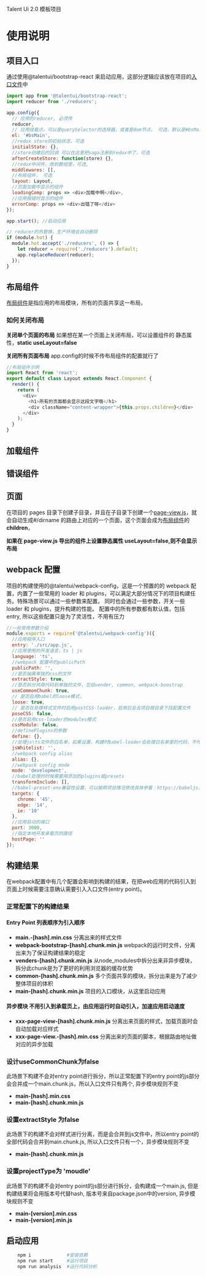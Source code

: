 Talent Ui 2.0 模板项目

# 使用说明

## 项目入口

通过使用@talentui/bootstrap-react 来启动应用，这部分逻辑应该放在项目的[入口文件](./src/app.js)中

```js
import app from '@talentui/bootstrap-react';
import reducer from './reducers';

app.config({
  // 应用的reducer, 必须传
  reducer,
  // 应用挂载点，可以是querySelector的选择器，或者是dom节点， 可选，默认是#bsMain
  el: '#bsMain',
  //redux store的初始状态，可选
  initialState: {},
  //store创建后的回调 可以在这里把saga注册到redux中了，可选
  afterCreateStore: function(store) {},
  //redux中间件，放到数组里，可选,
  middlewares: [],
  //布局组件， 可选
  layout: Layout,
  //页面加载中显示的组件
  loadingComp: props => <div>加载中啊</div>,
  //应用报错时显示的组件
  errorComp: props => <div>出错了呀</div>
});

app.start(); //启动应用

// reducer的热替换，生产环境会自动删除
if (module.hot) {
  module.hot.accept('./reducers', () => {
    let reducer = require('./reducers').default;
    app.replaceReducer(reducer);
  });
}
```

## 布局组件

[布局组件](./src/components/common/layout.js)是指应用的布局模块，所有的页面共享这一布局，

### 如何关闭布局
**关闭单个页面的布局** 如果想在某一个页面上关闭布局，可以设置组件的 静态属性，**static useLayout=false**

**关闭所有页面布局** app.config的时候不传布局组件的配置就行了

```js
//布局组件示例
import React from 'react';
export default class Layout extends React.Component {
  render() {
    return (
      <div>
        <h1>所有的页面都会显示这段文字哦</h1>
        <div className="content-wrapper">{this.props.children}</div>
      </div>
    );
  }
}
```

## 加载组件

## 错误组件

## 页面

在项目的 pages 目录下创建子目录，并且在子目录下创建一个[page-view.js](./src/pages/home/page-view.js)，就会自动生成#/dirname 的路由上对应的一个页面，这个页面会成为[布局组件](./src/components/common/layout.js)的**children**，

**如果在 page-view.js 导出的组件上设置静态属性 useLayout=false,则不会显示布局**

## webpack 配置

项目的构建使用的@talentui/webpack-config，这是一个预置的的 webpack 配置，内置了一些常用的 loader 和 plugins，可以满足大部分情况下的项目构建任务。特殊场景可以通过一些参数来配置。
同时也会通过一些参数，开关一些 loader 和 plugins，提升构建的性能。
配置中的所有参数都有默认值，包括 entry, 所以这些配置只是为了灵活性，不用有压力

```js
//一些常用参数介绍
module.exports = require('@talentui/webpack-config')({
  //应用程序入口
  entry: './src/app.js',
  //应用使用的开发语言，ts | js
  language: 'ts',
  //webpack 配置中的publicPath
  publicPath: '',
  //是否抽离单独的css的文件
  extractStyle: true,
  //是否拆分共用代码到单独的文件，包括vender, common, webpack-boostrap
  useCommonChunk: true,
  // 是否启用babel的loose模式，
  loose: true,
  // 是否在处理样式文件时启用postCSS-loader，启用后会去项目根目录下找配置文件
  poseCSS: false,
  //是否启用css-loader的modules模式
  cssModule: false,
  //definePlugins的参数
  define: {},
  //处理js\ts文件的白名单，如果设置，构建时babel-loader会处理白名单里的代码，不传的话默认排除node_moduels和bower_components目录里的文件
  jsWhitelist: '',
  //webpack config alias
  alias: {},
  //webpack config mode
  mode: 'development',
  //babel处理的时候需要用添加的plugins或presets
  transformInclude: [],
  //babel-preset-env兼容性设置，可以按照项目情况修改具体参看：https://babeljs.io/docs/en/babel-preset-env#targets
  targets: {
    chrome: '45',
    edge: '14',
    ie: '10'
  },
  //应用启动的端口
  port: 3000,
  //指定本地开发承载页的路径
  hostPage: ''
});
```

## 构建结果
在webpack配置中有几个配置会影响到构建的结果，在把web应用的代码引入到页面上时候需要注意确认需要引入入口文件(entry point)。

### 正常配置下的构建结果
#### Entry Point 列表顺序为引入顺序
* **main.-[hash].min.css** 分离出来的样式文件
* **webpack-bootstrap-[hash].chunk.min.js**  webpack的运行时文件，分离出来为了保证构建结果的稳定
* **venders-[hash].chunk.min.js** 从node_modules中拆分出来非异步模块，拆分此chunk是为了更好的利用浏览器的缓存优势
* **common-[hash].chunk.min.js** 多个页面共享的模块，拆分出来是为了减少整体项目的体积
* **main-[hash].chunk.min.js** 项目的入口模块，从这里启动应用

#### 异步模块 不用引入到承载页上，由应用运行时自动引入，加速应用启动速度
* **xxx-page-view-[hash].chunk.min.js** 分离出来页面的样式，加载页面时会自动加载对应样式
* **xxx-page-view.-[hash].min.css** 分离出来的页面的脚本，根据路由地址做对应的异步加载

### 设计useCommonChunk为false
此场景下构建不会对entry point进行拆分，所以正常配置下的entry point的js部分会合并成一个main.chunk.js，所以入口文件只有两个, 异步模块规则不变
* **main-[hash].min.css** 
* **main-[hash].chunk.min.js** 

### 设置extractStyle 为false
此场景下的构建不会对样式进行分离，而是会合并到js文件中，所以entry point的全部代码会合并到main.chunk.js, 所以入口文件只有一个，异步模块规则不变
* **main-[hash].chunk.min.js**

### 设置projectType为 'moudle'
此场景下的构建不会对entry point的js部分进行拆分，会构建成一个main.js, 但是构建结果将会用版本号代替hash, 版本号来自package.json中的version, 异步模块规则不变
* **main-[version].min.css**
* **main-[version].min.js**


## 启动应用

```sh
    npm i             #安装依赖
    npm run start     #运行项目
    npm run analysis  #运行代码分析
```
